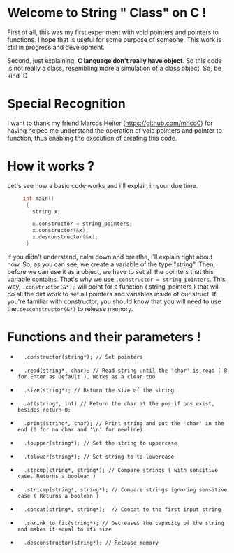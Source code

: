 # Welcome to String " Class" on C !

  First of all, this was my first experiment with void pointers and pointers to functions. I hope that is useful for some purpose of someone. This work is still in progress and development.

  Second, just explaining, **C language don't really have object**. So this code is not really a class, resembling more a simulation of a class object. So, be kind :D

# Special Recognition
  I want to thank my friend Marcos Heitor (https://github.com/mhco0)  for having helped me understand the operation of void pointers and pointer to function, thus enabling the execution of creating this code.
  
# How it works ?
  Let's see how a basic code works and i'll explain in your due time.
  
```C++
     int main()
      {
        string x;

        x.constructor = string_pointers;
        x.constructor(&x);
        x.desconstructor(&x);
      }
```  
 If you didn't understand, calm down and breathe, i'll explain right about now.
 So, as you can see, we create a variable of the type "string". Then, before we can use it as a object, we have to set all the pointers that this variable contains. That's why we use `.constructor = string_pointers`. This way, `.constructor(&*);` will point for a function ( string_pointers ) that will do all the dirt work to set all pointers and variables inside of our struct.
  If you're familiar with constructor, you should know that you will need to use the`.desconstructor(&*)` to release memory.
  
# Functions and their parameters !

*		.constructor(string*); // Set pointers
*		.read(string*, char); // Read string until the 'char' is read ( 0 for Enter as Default ). Works as a clear too
*		.size(string*); // Return the size of the string
*		.at(string*, int) // Return the char at the pos if pos exist, besides return 0;
*		.print(string*, char); // Print string and put the 'char' in the end (0 for no char and '\n' for newline)
*		.toupper(string*); // Set the string to uppercase
*		.tolower(string*); // Set string to to lowercase 
*		.strcmp(string*, string*); // Compare strings ( with sensitive case. Returns a boolean )
*		.stricmp(string*, string*); // Compare strings ignoring sensitive case ( Returns a boolean )
*		.concat(string*, string*);  // Concat to the first input string
*   	.shrink_to_fit(string*); // Decreases the capacity of the string and makes it equal to its size
*		.desconstructor(string*); // Release memory


